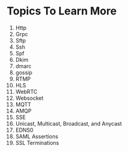 # Topics To Learn More
1. Http
2. Grpc
3. Sftp
4. Ssh
5. Spf
6. Dkim 
7. dmarc
8. gossip
9. RTMP
10. HLS
11. WebRTC
12. Websocket
13. MQTT
14. AMQP
15. SSE
16. Unicast, Multicast, Broadcast, and Anycast
17. EDNS0
18. SAML Assertions
19. SSL Terminations